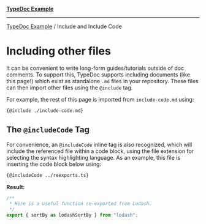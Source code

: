 [**TypeDoc Example**](../README.md)

***

[TypeDoc Example](../README.md) / Include and Include Code

# Including other files

It can be convenient to write long-form guides/tutorials outside of doc comments.
To support this, TypeDoc supports including documents (like this page!) which exist
as standalone `.md` files in your repository.
These files can then import other files using the `@include` tag.

For example, the rest of this page is imported from `include-code.md` using:

```md
{@include ./include-code.md}
```

## The `@includeCode` Tag

For convenience, an `@includeCode` inline tag is also recognized, which will include the referenced file within a code block, using the file extension for selecting the syntax highlighting language.
As an example, this file is inserting the code block below using:

```md
{@includeCode ../reexports.ts}
```

**Result:**

```ts
/**
 * Here is a useful function re-exported from Lodash.
 */
export { sortBy as lodashSortBy } from "lodash";
```
